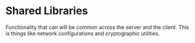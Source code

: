 # Shared Libraries

Functionality that can will be common across the server and the client. This is things like network configurations and cryptographic utilities. 
